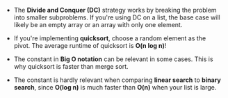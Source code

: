 - The **Divide and Conquer (DC)** strategy works by breaking the problem into smaller subproblems. If you're using DC on a list, the base case will likely be an empty array or an array with only one element.

- If you're implementing **quicksort**, choose a random element as the pivot. The average runtime of quicksort is **O(n log n)**!

- The constant in **Big O notation** can be relevant in some cases. This is why quicksort is faster than merge sort.

- The constant is hardly relevant when comparing **linear search** to **binary search**, since **O(log n)** is much faster than **O(n)** when your list is large.
